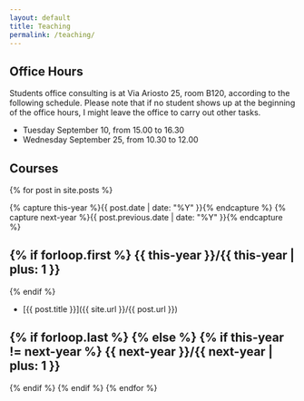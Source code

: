 ```yaml
---
layout: default
title: Teaching
permalink: /teaching/
---
```


Office Hours
------------

Students office consulting is at Via Ariosto 25, room B120, according to the following schedule. Please note that if no student shows up at the beginning of the office hours, I might leave the office to carry out other tasks.

* Tuesday September 10, from 15.00 to 16.30
* Wednesday September 25, from 10.30 to 12.00

<span style="color: red; font-weight: bold;">
</span>


Courses
-------

{% for post in site.posts  %}

{% capture this-year %}{{ post.date | date: "%Y" }}{% endcapture %}
{% capture next-year %}{{ post.previous.date | date: "%Y" }}{% endcapture %}

{% if forloop.first %}
{{ this-year }}/{{ this-year | plus: 1 }}
---------------
{% endif %}

* [{{ post.title }}]({{ site.url }}/{{ post.url }})

{% if forloop.last %}
{% else %}
{% if this-year != next-year %}
{{ next-year }}/{{ next-year | plus: 1 }}
---------------
{% endif %}
{% endif %}
{% endfor %}
